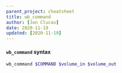 ```yaml
---
parent_project: cheatsheet
title: wb_command
author: [Jon Clucas]
date: 2020-11-19
updated: [2020-11-19]
---
```

#### `wb_command` syntax
```BASH
wb_command $COMMAND $volume_in $volume_out
```
